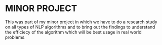# MINOR PROJECT

This was part of my minor project in which we have to do a research study on all types of NLP algorithms and to bring out the findings to understand the efficiecy of the algorithm which will be best usage in real world problems.
